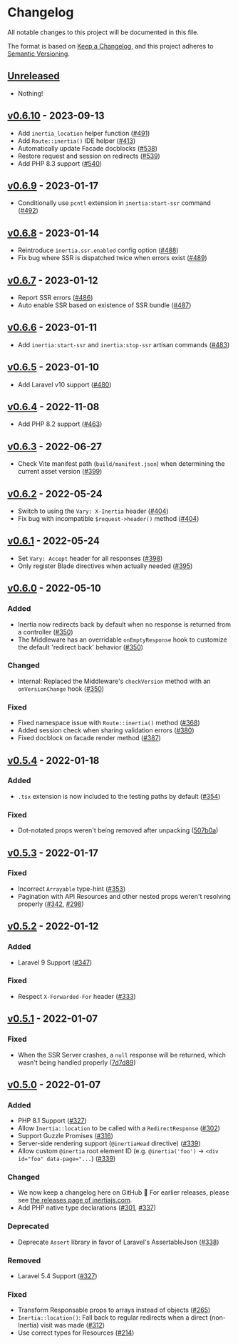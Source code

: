 # Changelog

All notable changes to this project will be documented in this file.

The format is based on [Keep a Changelog](https://keepachangelog.com/en/1.0.0/),
and this project adheres to [Semantic Versioning](https://semver.org/spec/v2.0.0.html).

## [Unreleased](https://github.com/inertiajs/inertia-laravel/compare/v0.6.10...master)

- Nothing!

## [v0.6.10](https://github.com/inertiajs/inertia-laravel/compare/v0.6.9...v0.6.10) - 2023-09-13

- Add `inertia_location` helper function ([#491](https://github.com/inertiajs/inertia-laravel/pull/491))
- Add `Route::inertia()` IDE helper ([#413](https://github.com/inertiajs/inertia-laravel/pull/413))
- Automatically update Facade docblocks ([#538](https://github.com/inertiajs/inertia-laravel/pull/538))
- Restore request and session on redirects ([#539](https://github.com/inertiajs/inertia-laravel/pull/539))
- Add PHP 8.3 support ([#540](https://github.com/inertiajs/inertia-laravel/pull/540))

## [v0.6.9](https://github.com/inertiajs/inertia-laravel/compare/v0.6.8...v0.6.9) - 2023-01-17

- Conditionally use `pcntl` extension in `inertia:start-ssr` command ([#492](https://github.com/inertiajs/inertia-laravel/pull/492))

## [v0.6.8](https://github.com/inertiajs/inertia-laravel/compare/v0.6.7...v0.6.8) - 2023-01-14

- Reintroduce `inertia.ssr.enabled` config option ([#488](https://github.com/inertiajs/inertia-laravel/pull/488))
- Fix bug where SSR is dispatched twice when errors exist ([#489](https://github.com/inertiajs/inertia-laravel/pull/489))

## [v0.6.7](https://github.com/inertiajs/inertia-laravel/compare/v0.6.6...v0.6.7) - 2023-01-12

- Report SSR errors ([#486](https://github.com/inertiajs/inertia-laravel/pull/486))
- Auto enable SSR based on existence of SSR bundle ([#487](https://github.com/inertiajs/inertia-laravel/pull/487))

## [v0.6.6](https://github.com/inertiajs/inertia-laravel/compare/v0.6.5...v0.6.6) - 2023-01-11

- Add `inertia:start-ssr` and `inertia:stop-ssr` artisan commands ([#483](https://github.com/inertiajs/inertia-laravel/pull/483))

## [v0.6.5](https://github.com/inertiajs/inertia-laravel/compare/v0.6.4...v0.6.5) - 2023-01-10

- Add Laravel v10 support ([#480](https://github.com/inertiajs/inertia-laravel/pull/480))

## [v0.6.4](https://github.com/inertiajs/inertia-laravel/compare/v0.6.3...v0.6.4) - 2022-11-08

- Add PHP 8.2 support ([#463](https://github.com/inertiajs/inertia-laravel/pull/463))

## [v0.6.3](https://github.com/inertiajs/inertia-laravel/compare/v0.6.2...v0.6.3) - 2022-06-27

- Check Vite manifest path (`build/manifest.json`) when determining the current asset version ([#399](https://github.com/inertiajs/inertia-laravel/pull/399))

## [v0.6.2](https://github.com/inertiajs/inertia-laravel/compare/v0.6.1...v0.6.2) - 2022-05-24

- Switch to using the `Vary: X-Inertia` header ([#404](https://github.com/inertiajs/inertia-laravel/pull/404))
- Fix bug with incompatible `$request->header()` method ([#404](https://github.com/inertiajs/inertia-laravel/pull/404))

## [v0.6.1](https://github.com/inertiajs/inertia-laravel/compare/v0.6.0...v0.6.1) - 2022-05-24

- Set `Vary: Accept` header for all responses ([#398](https://github.com/inertiajs/inertia-laravel/pull/398))
- Only register Blade directives when actually needed ([#395](https://github.com/inertiajs/inertia-laravel/pull/395))

## [v0.6.0](https://github.com/inertiajs/inertia-laravel/compare/v0.5.4...v0.6.0) - 2022-05-10

### Added

- Inertia now redirects back by default when no response is returned from a controller ([#350](https://github.com/inertiajs/inertia-laravel/pull/350))
- The Middleware has an overridable `onEmptyResponse` hook to customize the default 'redirect back' behavior ([#350](https://github.com/inertiajs/inertia-laravel/pull/350))

### Changed

- Internal: Replaced the Middleware's `checkVersion` method with an `onVersionChange` hook ([#350](https://github.com/inertiajs/inertia-laravel/pull/350))

### Fixed

- Fixed namespace issue with `Route::inertia()` method ([#368](https://github.com/inertiajs/inertia-laravel/pull/368))
- Added session check when sharing validation errors ([#380](https://github.com/inertiajs/inertia-laravel/pull/380))
- Fixed docblock on facade render method ([#387](https://github.com/inertiajs/inertia-laravel/pull/387))

## [v0.5.4](https://github.com/inertiajs/inertia-laravel/compare/v0.5.3...v0.5.4) - 2022-01-18

### Added

- `.tsx` extension is now included to the testing paths by default ([#354](https://github.com/inertiajs/inertia-laravel/pull/354))

### Fixed

- Dot-notated props weren't being removed after unpacking ([507b0a](https://github.com/inertiajs/inertia-laravel/commit/507b0a0ad8321028b8651528099f73a88b158359))

## [v0.5.3](https://github.com/inertiajs/inertia-laravel/compare/v0.5.2...v0.5.3) - 2022-01-17

### Fixed

- Incorrect `Arrayable` type-hint ([#353](https://github.com/inertiajs/inertia-laravel/pull/353))
- Pagination with API Resources and other nested props weren't resolving properly ([#342](https://github.com/inertiajs/inertia-laravel/pull/342), [#298](https://github.com/inertiajs/inertia-laravel/pull/298))

## [v0.5.2](https://github.com/inertiajs/inertia-laravel/compare/v0.5.1...v0.5.2) - 2022-01-12

### Added

- Laravel 9 Support ([#347](https://github.com/inertiajs/inertia-laravel/pull/347))

### Fixed

- Respect `X-Forwarded-For` header ([#333](https://github.com/inertiajs/inertia-laravel/pull/333))

## [v0.5.1](https://github.com/inertiajs/inertia-laravel/compare/v0.5.0...v0.5.1) - 2022-01-07

### Fixed

- When the SSR Server crashes, a `null` response will be returned, which wasn't being handled properly ([7d7d89](https://github.com/inertiajs/inertia-laravel/commit/7d7d891d72792f6cab6b616d5bbbb48f0526d65f))

## [v0.5.0](https://github.com/inertiajs/inertia-laravel/compare/v0.4.5...v0.5.0) - 2022-01-07

### Added

- PHP 8.1 Support ([#327](https://github.com/inertiajs/inertia-laravel/pull/327))
- Allow `Inertia::location` to be called with a `RedirectResponse` ([#302](https://github.com/inertiajs/inertia-laravel/pull/302))
- Support Guzzle Promises ([#316](https://github.com/inertiajs/inertia-laravel/pull/316))
- Server-side rendering support (`@inertiaHead` directive) ([#339](https://github.com/inertiajs/inertia-laravel/pull/339))
- Allow custom `@inertia` root element ID (e.g. `@inertia('foo')` -> `<div id="foo" data-page="...`) ([#339](https://github.com/inertiajs/inertia-laravel/pull/339))

### Changed

- We now keep a changelog here on GitHub :tada: For earlier releases, please see [the releases page of inertiajs.com](https://inertiajs.com/releases?all=true#inertia-laravel).
- Add PHP native type declarations ([#301](https://github.com/inertiajs/inertia-laravel/pull/301), [#337](https://github.com/inertiajs/inertia-laravel/pull/337))

### Deprecated

- Deprecate `Assert` library in favor of Laravel's AssertableJson ([#338](https://github.com/inertiajs/inertia-laravel/pull/338))

### Removed

- Laravel 5.4 Support ([#327](https://github.com/inertiajs/inertia-laravel/pull/327))

### Fixed

- Transform Responsable props to arrays instead of objects ([#265](https://github.com/inertiajs/inertia-laravel/pull/265))
- `Inertia::location()`: Fall back to regular redirects when a direct (non-Inertia) visit was made ([#312](https://github.com/inertiajs/inertia-laravel/pull/312))
- Use correct types for Resources ([#214](https://github.com/inertiajs/inertia-laravel/issues/214))
